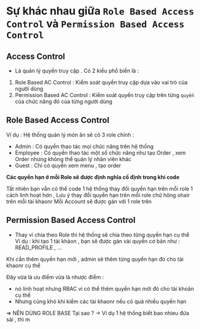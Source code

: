 # Sự khác nhau giữa `Role Based Access Control` và `Permission Based Access Control`

## Access Control

- Là quản lý quyền truy cập . Có 2 kiểu phổ biến là :

1. Role Based AC Control : Kiểm soát quyền truy cập dựa vào vai trò của người dùng
2. Permission Based AC Control : Kiểm soát quyền truy cập trên từng `quyền` của chức năng đó của từng người dùng

## Role Based Access Control

Ví dụ : Hệ thống quản lý món ăn sẽ có 3 role chính :

- Admin : Có quyền thao tác mọi chức năng trên hệ thống
- Employee : Có quyền thao tác một số chức năng như tạo Order , xem Order nhưng không thể quản lý nhân viên khác
- Guest : Chỉ có quyền xem menu , tạo order

**Các quyền hạn ở mỗi Role sẽ được định nghĩa cố định trong khi code**

Tất nhiên bạn vẫn có thể code 1 hệ thống thay đổi quyền hạn trên mỗi role 1 cách linh hoạt hơn , Lưu ý thay đổi quyền hạn trên mỗi role chứ hông ohair trên mỗi tài khaonr
Mỗi Account sẽ được gán với 1 role trên

## Permission Based Access Control
- Thay vì chia theo Role thì hệ thống sẽ chia theo từng quyền hạn cụ thể
Ví dụ : khi tạo 1 tài khảon , bạn sẽ được gán vài quyền cơ bản như : READ_PROFILE , ...

Khi cần thêm quyền hạn mới , admin sẽ thêm từng quyền hạn đó cho tài khaonr cụ thể

Đây vừa là ưu điểm vừa là nhược điểm : 
- nó linh hoạt nhưng RBAC vì có thể thêm quyền hạn mới đó cho tài khoản cụ thể
- Nhưng cũng khó khi kiểm các tài khaonr nếu có quá nhiều quyền hạn 


=> NÊN DÙNG ROLE BASE 
Tại sao ?
-> Ví dụ 1 hệ thống biết bao nhieu đứa sài , thì m